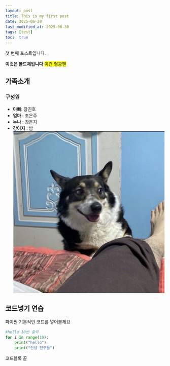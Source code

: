 ```yaml
---
layout: post
title: This is my first post
date: 2025-06-30 
last_modified_at: 2025-06-30
tags: [test]
toc:  true
---
```


첫 번째 포스트입니다.

<strong>이것은 볼드체입니다</strong>
<mark>이건 형광팬</mark>

## 가족소개
### 구성원
- **아빠**: 장진호
- **엄마** : 조은주
- **누나** : 장은지
- **강아지** : 밤
![alt 밤이사진](/img/Bam.png)

## 코드넣기 연습
파이썬 기본적인 코드를 넣어볼게요

~~~python
#hello 10번 출력
for i in range(10):
    print("hello")
    print("안녕 친구들")
~~~
코드블록 끝

